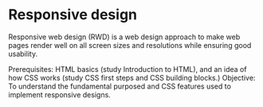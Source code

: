 # Responsive design
Responsive web design (RWD) is a web design approach to make web pages render well on all screen sizes and resolutions while ensuring good usability.

Prerequisites:	HTML basics (study Introduction to HTML), and an idea of how CSS works (study CSS first steps and CSS building blocks.)
Objective:	To understand the fundamental purposed and CSS features used to implement responsive designs.
